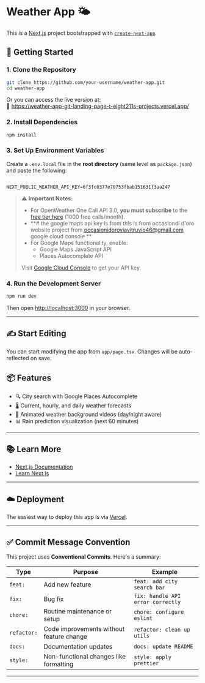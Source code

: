 # Weather App 🌤️

This is a [Next.js](https://nextjs.org) project bootstrapped with [`create-next-app`](https://nextjs.org/docs/app/api-reference/cli/create-next-app).

## 🚀 Getting Started

### 1. **Clone the Repository**

```bash
git clone https://github.com/your-username/weather-app.git
cd weather-app
```

Or you can access the live version at:  
🔗 https://weather-app-git-landing-page-t-eight211s-projects.vercel.app/

### 2. **Install Dependencies**

```bash
npm install
```

### 3. **Set Up Environment Variables**

Create a `.env.local` file in the **root directory** (same level as `package.json`) and paste the following:

```env

NEXT_PUBLIC_WEATHER_API_KEY=6f3fc0377e70753fbab151631f3aa247
```

> ⚠️ **Important Notes:**
>
> - For OpenWeather One Call API 3.0, **you must subscribe** to the [free tier here](https://openweathermap.org/api/one-call-3) (1000 free calls/month).
> - **# the google maps api key is from this is from occasiondi d'oro website project from occasionidoroviavitruvio46@gmail.com google cloud console **
> - For Google Maps functionality, enable:
>   - Google Maps JavaScript API
>   - Places Autocomplete API  
>
> Visit [Google Cloud Console](https://console.cloud.google.com/welcome?invt=Abt1RA&project=plasma-air-432616-m9) to get your API key.

### 4. **Run the Development Server**

```bash
npm run dev
```

Then open [http://localhost:3000](http://localhost:3000) in your browser.

---

## ✍️ Start Editing

You can start modifying the app from `app/page.tsx`. Changes will be auto-reflected on save.

## 📦 Features

- 🔍 City search with Google Places Autocomplete
- 🌡️ Current, hourly, and daily weather forecasts
- 🎥 Animated weather background videos (day/night aware)
- 📊 Rain prediction visualization (next 60 minutes)

---

## 📚 Learn More

- [Next.js Documentation](https://nextjs.org/docs)
- [Learn Next.js](https://nextjs.org/learn)

---

## ☁️ Deployment

The easiest way to deploy this app is via [Vercel](https://vercel.com/).

---

## ✅ Commit Message Convention

This project uses **Conventional Commits**. Here's a summary:

| Type        | Purpose                                                  | Example                             |
| ----------- | -------------------------------------------------------- | ----------------------------------- |
| `feat:`     | Add new feature                                          | `feat: add city search bar`         |
| `fix:`      | Bug fix                                                  | `fix: handle API error correctly`   |
| `chore:`    | Routine maintenance or setup                             | `chore: configure eslint`           |
| `refactor:` | Code improvements without feature change                 | `refactor: clean up utils`          |
| `docs:`     | Documentation updates                                    | `docs: update README`               |
| `style:`    | Non-functional changes like formatting                   | `style: apply prettier`             |

---

